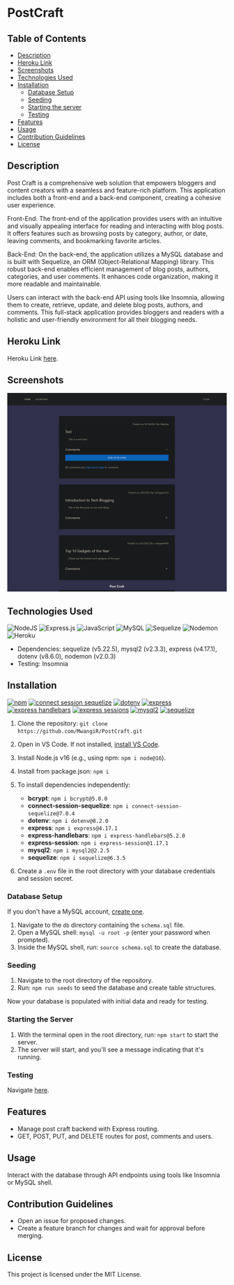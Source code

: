 # PostCraft

## Table of Contents

- [Description](#description)
- [Heroku Link](#heroku-link)
- [Screenshots](#screenshots)
- [Technologies Used](#technologies-used)
- [Installation](#installation)
  - [Database Setup](#database-setup)
  - [Seeding](#seeding)
  - [Starting the server](#starting-the-server)
  - [Testing](#testing)
- [Features](#features)
- [Usage](#usage)
- [Contribution Guidelines](#contribution-guidelines)
- [License](#license)

## Description

Post Craft is a comprehensive web solution that empowers bloggers and content creators with a seamless and feature-rich platform. This application includes both a front-end and a back-end component, creating a cohesive user experience.

Front-End: The front-end of the application provides users with an intuitive and visually appealing interface for reading and interacting with blog posts. It offers features such as browsing posts by category, author, or date, leaving comments, and bookmarking favorite articles.

Back-End: On the back-end, the application utilizes a MySQL database and is built with Sequelize, an ORM (Object-Relational Mapping) library. This robust back-end enables efficient management of blog posts, authors, categories, and user comments. It enhances code organization, making it more readable and maintainable.

Users can interact with the back-end API using tools like Insomnia, allowing them to create, retrieve, update, and delete blog posts, authors, and comments. This full-stack application provides bloggers and readers with a holistic and user-friendly environment for all their blogging needs.

## Heroku Link

Heroku Link [here](https://secret-caverns-70181-54b0d21b6c15.herokuapp.com).

## Screenshots

![Screenshot 1](./images/Screenshot.png)

## Technologies Used

![NodeJS](https://img.shields.io/badge/node.js-6DA55F?style=for-the-badge&logo=node.js&logoColor=white)
![Express.js](https://img.shields.io/badge/express.js-%23404d59.svg?style=for-the-badge&logo=express&logoColor=%2361DAFB)
![JavaScript](https://img.shields.io/badge/javascript-%23323330.svg?style=for-the-badge&logo=javascript&logoColor=%23F7DF1E)
![MySQL](https://img.shields.io/badge/mysql-%2300f.svg?style=for-the-badge&logo=mysql&logoColor=white)
![Sequelize](https://img.shields.io/badge/Sequelize-52B0E7?style=for-the-badge&logo=Sequelize&logoColor=white)
![Nodemon](https://img.shields.io/badge/NODEMON-%23323330.svg?style=for-the-badge&logo=nodemon&logoColor=%BBDEAD)
![Heroku](https://img.shields.io/badge/Heroku-Deployed-brightgreen?style=for-the-badge&logo=heroku)

- Dependencies: sequelize (v5.22.5), mysql2 (v2.3.3), express (v4.17.1), dotenv (v8.6.0), nodemon (v2.0.3)
- Testing: Insomnia

## Installation

[![npm](https://badgen.net/badge/bcrypt/v5.0.0/)](https://www.npmjs.com/package/bcrypt/v/5.0.0)
[![connect session sequelize](https://img.shields.io/badge/connect_session_sequelize-v7.0.4-green)](https://www.npmjs.com/package/connect-session-sequelize/v/7.0.4)
[![dotenv](https://img.shields.io/badge/dotenv-v8.2.0-red)](https://www.npmjs.com/package/dotenv/v/8.2.0)
[![express](https://img.shields.io/badge/express-v4.17.1-yellow)](https://www.npmjs.com/package/express/v/4.17.1)
[![express handlebars](https://img.shields.io/badge/express_handlebars-v5.2.0-seafoam)](https://www.npmjs.com/package/express-handlebars/v/5.2.0)
[![express sessions](https://img.shields.io/badge/express_sessions-v1.17.1-cyan)](https://www.npmjs.com/package/express-session/v/1.17.1)
[![mysql2](https://img.shields.io/badge/mysql2-v2.2.5-purple)](https://www.npmjs.com/package/mysql2/v/2.2.5)
[![sequelize](https://img.shields.io/badge/sequelize-v6.3.5-indigo)](https://www.npmjs.com/package/sequelize/v/6.3.5)

1. Clone the repository: `git clone https://github.com/MwangiR/PostCraft.git`
2. Open in VS Code. If not installed, [install VS Code](https://code.visualstudio.com/).
3. Install Node.js v16 (e.g., using npm: `npm i node@16`).
4. Install from package.json: `npm i`
5. To install dependencies independently:

   - **bcrypt**: `npm i bcrypt@5.0.0`
   - **connect-session-sequelize**: `npm i connect-session-sequelize@7.0.4`
   - **dotenv**: `npm i dotenv@8.2.0`
   - **express**: `npm i express@4.17.1`
   - **express-handlebars**: `npm i express-handlebars@5.2.0`
   - **express-session**: `npm i express-session@1.17.1`
   - **mysql2**: `npm i mysql2@2.2.5`
   - **sequelize**: `npm i sequelize@6.3.5`

6. Create a `.env` file in the root directory with your database credentials and session secret.

### Database Setup

If you don't have a MySQL account, [create one](https://dev.mysql.com/doc/mysql-installation-excerpt/5.7/en/).

1. Navigate to the `db` directory containing the `schema.sql` file.
2. Open a MySQL shell: `mysql -u root -p` (enter your password when prompted).
3. Inside the MySQL shell, run: `source schema.sql` to create the database.

### Seeding

1. Navigate to the root directory of the repository.
2. Run: `npm run seeds` to seed the database and create table structures.

Now your database is populated with initial data and ready for testing.

### Starting the Server

1. With the terminal open in the root directory, run: `npm start` to start the server.
2. The server will start, and you'll see a message indicating that it's running.

### Testing

Navigate [here](https://secret-caverns-70181-54b0d21b6c15.herokuapp.com).

## Features

- Manage post craft backend with Express routing.
- GET, POST, PUT, and DELETE routes for post, comments and users.

## Usage

Interact with the database through API endpoints using tools like Insomnia or MySQL shell.

## Contribution Guidelines

- Open an issue for proposed changes.
- Create a feature branch for changes and wait for approval before merging.

## License

This project is licensed under the MIT License.
